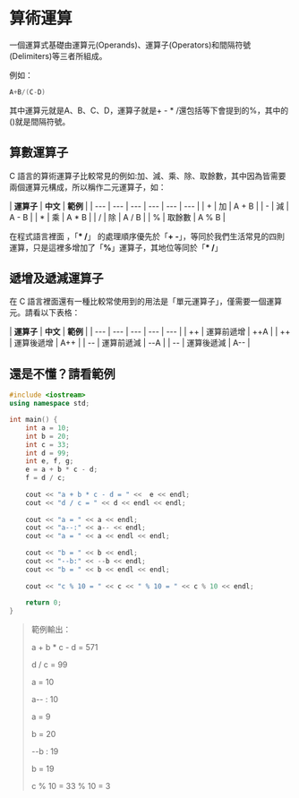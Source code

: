 # 算術運算

一個運算式基礎由運算元\(Operands\)、運算子\(Operators\)和間隔符號\(Delimiters\)等三者所組成。

例如：

```cpp
A+B/(C-D)
```

其中運算元就是A、B、C、D，運算子就是+ - \* /還包括等下會提到的%，其中的\(\)就是間隔符號。

## 算數運算子

C 語言的算術運算子比較常見的例如:加、減、乘、除、取餘數，其中因為皆需要兩個運算元構成，所以稱作二元運算子，如：

| **運算子** | **中文**  | **範例** |
| --- | --- | --- | --- | --- | --- |
| + | 加 | A + B |
| - | 減 | A - B |
| \* | 乘 | A \* B |
| / | 除 | A / B |
| % | 取餘數 | A % B |

在程式語言裡面 ，「**\*  /**」 的處理順序優先於「**+  -**」，等同於我們生活常見的四則運算，只是這裡多增加了「**%**」運算子，其地位等同於「**\*  /**」

## 遞增及遞減運算子

在 C 語言裡面還有一種比較常使用到的用法是「單元運算子」，僅需要一個運算元。請看以下表格：

| **運算子** | **中文**  | **範例** |
| --- | --- | --- | --- | --- |
| ++ | 運算前遞增 | ++A |
| ++ | 運算後遞增 | A++ |
| -- | 運算前遞減 | --A |
| -- | 運算後遞減 | A-- |

## 還是不懂？請看範例

```cpp
#include <iostream>
using namespace std;

int main() {
    int a = 10;
    int b = 20;
    int c = 33;
    int d = 99;
    int e, f, g;
    e = a + b * c - d;
    f = d / c;
    
    cout << "a + b * c - d = " <<  e << endl;
    cout << "d / c = " << d << endl << endl;
    
    cout << "a = " << a << endl;
    cout << "a--:" << a-- << endl;
    cout << "a = " << a << endl << endl;
    
    cout << "b = " << b << endl;
    cout << "--b:" << --b << endl;
    cout << "b = " << b << endl << endl;
    
    cout << "c % 10 = " << c << " % 10 = " << c % 10 << endl;
    
    return 0;
}
```

> 範例輸出：
>
> a + b \* c - d = 571
>
> d / c = 99
>
>
>
> a = 10
>
> a-- : 10
>
> a = 9
>
>
>
> b = 20
>
> --b : 19
>
> b = 19
>
>
>
> c % 10 = 33 % 10 = 3

